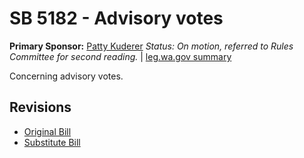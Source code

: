 # SB 5182 - Advisory votes
**Primary Sponsor:** [Patty Kuderer](/person/leg/patty.kuderer.md)
*Status: On motion, referred to Rules Committee for second reading.* | [leg.wa.gov summary](https://app.leg.wa.gov/billsummary?BillNumber=5182&Year=2021)

Concerning advisory votes.

## Revisions
* [Original Bill](1/)
* [Substitute Bill](S/)